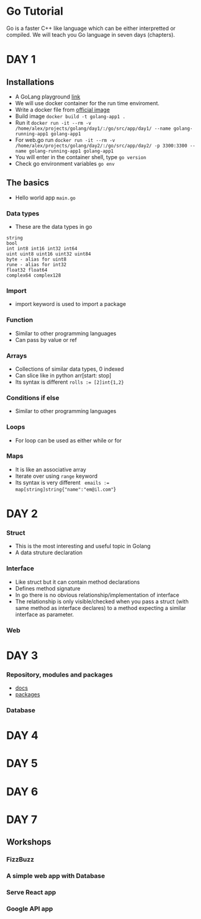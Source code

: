 Go Tutorial
==========

Go is a faster C++ like language which can be either interpretted or compiled.
We will teach you Go language in seven days (chapters).

# DAY 1 
## Installations
- A GoLang playground [link](https://play.golang.org/)
- We will use docker container for the run time enviroment.
- Write a docker file from [official image](https://hub.docker.com/_/golang)
- Build image `docker build -t golang-app1 .`
- Run it `docker run -it --rm -v /home/alex/projects/golang/day1/:/go/src/app/day1/ --name golang-running-app1 golang-app1`
- For web.go run `docker run -it --rm -v /home/alex/projects/golang/day2/:/go/src/app/day2/ -p 3300:3300 --name golang-running-app1 golang-app1`
- You will enter in the container shell, type `go version`
- Check go environment variables `go env`

## The basics
- Hello world app `main.go`
### Data types
- These are the data types in go
```
string
bool
int int8 int16 int32 int64
uint uint8 uint16 uint32 uint84
byte - alias for uint8
rune - alias for int32
float32 float64
complex64 complex128

```
### Import
- import keyword is used to import a package
### Function
- Similar to other programming languages
- Can pass by value or ref
### Arrays
- Collections of similar data types, 0 indexed
- Can slice like in python arr[start: stop]
- Its syntax is different `rolls := [2]int{1,2}`
### Conditions if else
- Similar to other programming languages
### Loops
- For loop can be used as either while or for
### Maps
- It is like an associative array
- Iterate over using `range` keyword
- Its syntax is very different ` emails := map[string]string{"name":"em@il.com"`}

# DAY 2
### Struct
- This is the most interesting and useful topic in Golang
- A data struture declaration
### Interface
- Like struct but it can contain method declarations
- Defines method signature
- In go there is no obvious relationship/implementation of interface
- The relationship is only visible/checked when you pass a struct (with same method as interface declares) to a method expecting a similar interface as parameter. 

### Web



# DAY 3
### Repository, modules and packages 
- [docs](https://golang.org/doc/code)
- [packages](https://pkg.go.dev/)
### Database

# DAY 4
# DAY 5
# DAY 6
# DAY 7
## Workshops
### FizzBuzz
### A simple web app with Database
### Serve React app
### Google API app